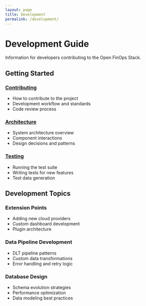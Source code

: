 ```yaml
---
layout: page
title: Development
permalink: /development/
---
```


# Development Guide

Information for developers contributing to the Open FinOps Stack.

## Getting Started

### [Contributing](contributing.md)
- How to contribute to the project
- Development workflow and standards
- Code review process

### [Architecture](architecture.md)
- System architecture overview
- Component interactions
- Design decisions and patterns

### [Testing](testing.md)
- Running the test suite
- Writing tests for new features
- Test data generation

## Development Topics

### Extension Points
- Adding new cloud providers
- Custom dashboard development
- Plugin architecture

### Data Pipeline Development
- DLT pipeline patterns
- Custom data transformations
- Error handling and retry logic

### Database Design
- Schema evolution strategies
- Performance optimization
- Data modeling best practices